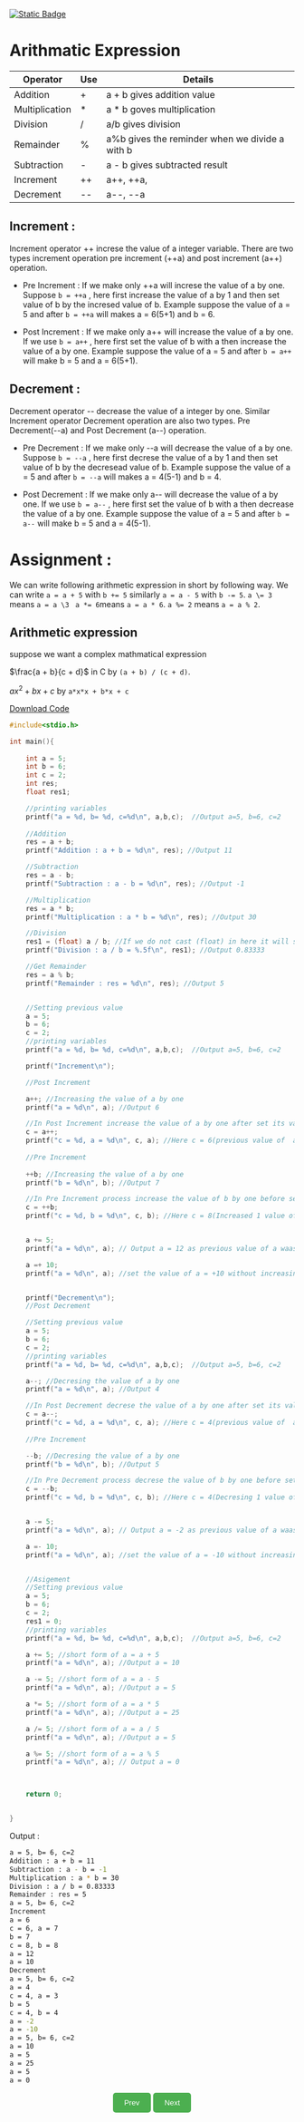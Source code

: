 [![Static Badge](https://img.shields.io/badge/Home-maker?labelColor=grey&color=grey)](https://baponkar.github.io/Learning-C)
# Arithmatic Expression



| Operator       | Use | Details                                        |
|----------------|-----|------------------------------------------------|
| Addition       | +   |a + b gives addition value                      |
| Multiplication | *   | a * b goves multiplication                     |
| Division       | /   | a/b gives division                             |
| Remainder      | %   | a%b gives the reminder when we divide a with b |
| Subtraction    | -   | a - b gives subtracted result                  |
| Increment      | ++  | a++, ++a,                                      |
| Decrement      | --  | a--, --a                                       |

## Increment :
Increment operator ++ increse the value of a integer variable. There are two types increment operation pre increment (++a) and post increment (a++) operation.

-  Pre Increment : If we make only ++a will increse the value of a by one. Suppose `b = ++a` , here first increase  the value of a by 1 and then set value of b by the incresed value of b. Example suppose the value of a = 5 and after `b = ++a` will makes a = 6(5+1) and b = 6.

- Post Increment : If we make only a++ will increase the value of a by one. If we use `b = a++` , here first set the value of b with a then increase the value of a by one. Example suppose the value of a = 5 and after `b = a++` will make b = 5 and a = 6(5+1).

## Decrement :
Decrement operator -- decrease the value of a integer by one. Similar Increment operator Decrement operation are also two types. Pre Decrement(--a) and Post Decrement (a--) operation.

-  Pre Decrement  : If we make only --a will decrease the value of a by one. Suppose `b = --a` , here first decrese the value of a by 1 and then set value of b by the decresead value of b. Example suppose the value of a = 5 and after `b = --a` will makes a = 4(5-1) and b = 4.

- Post Decrement  : If we make only a-- will decrease the value of a by one. If we use `b = a--` , here first set the value of b with a then decrease the value of a by one. Example suppose the value of a = 5 and after `b = a--` will make b = 5 and a = 4(5-1).

# Assignment :
We can write following arithmetic expression in short by following way.
We can write `a = a + 5` with `b += 5` similarly `a = a - 5` with `b -= 5`.
`a \= 3` means `a = a \3 `
`a *= 6`means `a = a * 6`.
`a %= 2` means `a = a % 2`.


## Arithmetic expression
 suppose we want a complex mathmatical expression

 $\frac{a + b}{c + d}$ in C by `(a + b) / (c + d)`.

 $ax^2 + bx + c$  by `a*x*x + b*x + c`

[Download Code](./code/arithmatic_operation.c)



```c
#include<stdio.h>

int main(){
	
	int a = 5;
	int b = 6;
	int c = 2;
	int res;
	float res1;

	//printing variables
	printf("a = %d, b= %d, c=%d\n", a,b,c);	 //Output a=5, b=6, c=2
	
	//Addition
	res = a + b;
	printf("Addition : a + b = %d\n", res); //Output 11

	//Subtraction
	res = a - b;
	printf("Subtraction : a - b = %d\n", res); //Output -1

	//Multiplication
	res = a * b;
	printf("Multiplication : a * b = %d\n", res); //Output 30

	//Division
	res1 = (float) a / b; //If we do not cast (float) in here it will show 0.00000 instead of  0.83333
	printf("Division : a / b = %.5f\n", res1); //Output 0.83333

	//Get Remainder
	res = a % b;
	printf("Remainder : res = %d\n", res); //Output 5


	//Setting previous value
	a = 5;
	b = 6;
	c = 2;
	//printing variables
	printf("a = %d, b= %d, c=%d\n", a,b,c);	 //Output a=5, b=6, c=2

	printf("Increment\n");

	//Post Increment 

	a++; //Increasing the value of a by one
	printf("a = %d\n", a); //Output 6

	//In Post Increment increase the value of a by one after set its value with c
	c = a++;
	printf("c = %d, a = %d\n", c, a); //Here c = 6(previous value of  a)
	
	//Pre Increment
	
	++b; //Increasing the value of a by one
	printf("b = %d\n", b); //Output 7

	//In Pre Increment process increase the value of b by one before set its value to b
	c = ++b;
	printf("c = %d, b = %d\n", c, b); //Here c = 8(Increased 1 value of b)


	a += 5;
	printf("a = %d\n", a); // Output a = 12 as previous value of a waas 5

	a =+ 10;
	printf("a = %d\n", a); //set the value of a = +10 without increasing 10 from its previous value


	printf("Decrement\n");
	//Post Decrement

	//Setting previous value
	a = 5;
	b = 6;
	c = 2;
	//printing variables
	printf("a = %d, b= %d, c=%d\n", a,b,c);	 //Output a=5, b=6, c=2

	a--; //Decresing the value of a by one
	printf("a = %d\n", a); //Output 4

	//In Post Decrement decrese the value of a by one after set its value with c
	c = a--;
	printf("c = %d, a = %d\n", c, a); //Here c = 4(previous value of  a)
	
	//Pre Increment

	--b; //Decresing the value of a by one
	printf("b = %d\n", b); //Output 5

	//In Pre Decrement process decrese the value of b by one before set its value to b
	c = --b;
	printf("c = %d, b = %d\n", c, b); //Here c = 4(Decresing 1 value of b)


	a -= 5;
	printf("a = %d\n", a); // Output a = -2 as previous value of a waas 5

	a =- 10;
	printf("a = %d\n", a); //set the value of a = -10 without increasing 10 from its previous value


	//Asigement
	//Setting previous value
	a = 5;
	b = 6;
	c = 2;
	res1 = 0;
	//printing variables
	printf("a = %d, b= %d, c=%d\n", a,b,c);	 //Output a=5, b=6, c=2

	a += 5; //short form of a = a + 5
	printf("a = %d\n", a); //Output a = 10

	a -= 5; //short form of a = a - 5
	printf("a = %d\n", a); //Output a = 5

	a *= 5; //short form of a = a * 5
	printf("a = %d\n", a); //Output a = 25

	a /= 5; //short form of a = a / 5
	printf("a = %d\n", a); //Output a = 5

	a %= 5; //short form of a = a % 5
	printf("a = %d\n", a); // Output a = 0



	return 0;


}

```

Output :

```bash
a = 5, b= 6, c=2
Addition : a + b = 11
Subtraction : a - b = -1
Multiplication : a * b = 30
Division : a / b = 0.83333
Remainder : res = 5
a = 5, b= 6, c=2
Increment
a = 6
c = 6, a = 7
b = 7
c = 8, b = 8
a = 12
a = 10
Decrement
a = 5, b= 6, c=2
a = 4
c = 4, a = 3
b = 5
c = 4, b = 4
a = -2
a = -10
a = 5, b= 6, c=2
a = 10
a = 5
a = 25
a = 5
a = 0
```


<div style="text-align: center;">
    <button type="button" onclick="window.location.href='https://baponkar.github.io/Learning-C/Comments/Comments';" style="background-color: #4CAF50; color: white; padding: 10px 20px; border: none; border-radius: 5px; cursor: pointer;">
       Prev
    </button>
     <button type="button" onclick="window.location.href='https://baponkar.github.io/Learning-C/Input-and-Output/Input-and-Output';" style="background-color: #4CAF50; color: white; padding: 10px 20px; border: none; border-radius: 5px; cursor: pointer;">
       Next
    </button>
</div>